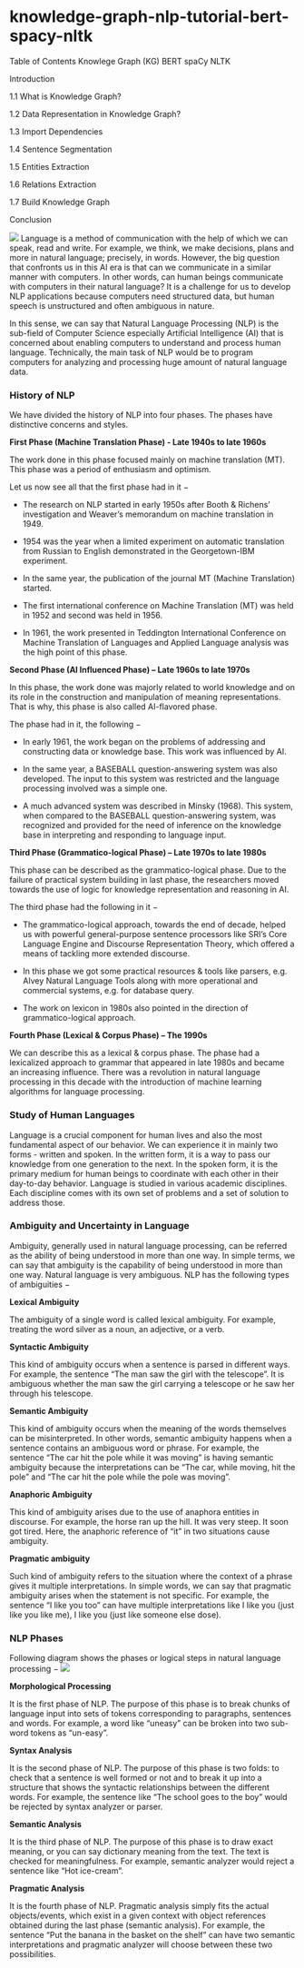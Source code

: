 # knowledge-graph-nlp-tutorial-bert-spacy-nltk

Table of Contents
Knowlege Graph (KG)
BERT
spaCy
NLTK

Introduction

1.1 What is Knowledge Graph?

1.2 Data Representation in Knowledge Graph?

1.3 Import Dependencies

1.4 Sentence Segmentation

1.5 Entities Extraction

1.6 Relations Extraction

1.7 Build Knowledge Graph

Conclusion


![](https://media-exp1.licdn.com/dms/image/C5622AQFSXoiAZtY6YA/feedshare-shrink_800-alternative/0?e=1602115200&v=beta&t=T06bS6puUTKlX7mWQ-fpRQz-BnO2b9Hv3zgFl3s0I9s)
Language is a method of communication with the help of which we can speak, read and write. For example, we think, we make decisions, plans and more in natural language; precisely, in words. However, the big question that confronts us in this AI era is that can we communicate in a similar manner with computers. In other words, can human beings communicate with computers in their natural language? It is a challenge for us to develop NLP applications because computers need structured data, but human speech is unstructured and often ambiguous in nature.

In this sense, we can say that Natural Language Processing (NLP) is the sub-field of Computer Science especially Artificial Intelligence (AI) that is concerned about enabling computers to understand and process human language. Technically, the main task of NLP would be to program computers for analyzing and processing huge amount of natural language data.

### History of NLP
We have divided the history of NLP into four phases. The phases have distinctive concerns and styles.

**First Phase (Machine Translation Phase) - Late 1940s to late 1960s**

The work done in this phase focused mainly on machine translation (MT). This phase was a period of enthusiasm and optimism.

Let us now see all that the first phase had in it −

* The research on NLP started in early 1950s after Booth & Richens’ investigation and Weaver’s memorandum on machine translation in 1949.
 
* 1954 was the year when a limited experiment on automatic translation from Russian to English demonstrated in the Georgetown-IBM experiment.
 
* In the same year, the publication of the journal MT (Machine Translation) started.
 
* The first international conference on Machine Translation (MT) was held in 1952 and second was held in 1956.
 
* In 1961, the work presented in Teddington International Conference on Machine Translation of Languages and Applied Language analysis was the high point of this phase.

**Second Phase (AI Influenced Phase) – Late 1960s to late 1970s**

In this phase, the work done was majorly related to world knowledge and on its role in the construction and manipulation of meaning representations. That is why, this phase is also called AI-flavored phase.

The phase had in it, the following −

* In early 1961, the work began on the problems of addressing and constructing data or knowledge base. This work was influenced by AI.
 
* In the same year, a BASEBALL question-answering system was also developed. The input to this system was restricted and the language processing involved was a simple one.
 
* A much advanced system was described in Minsky (1968). This system, when compared to the BASEBALL question-answering system, was recognized and provided for the need of inference on the knowledge base in interpreting and responding to language input.

**Third Phase (Grammatico-logical Phase) – Late 1970s to late 1980s**

This phase can be described as the grammatico-logical phase. Due to the failure of practical system building in last phase, the researchers moved towards the use of logic for knowledge representation and reasoning in AI.

The third phase had the following in it −

* The grammatico-logical approach, towards the end of decade, helped us with powerful general-purpose sentence processors like SRI’s Core Language Engine and Discourse Representation Theory, which offered a means of tackling more extended discourse.
 
* In this phase we got some practical resources & tools like parsers, e.g. Alvey Natural Language Tools along with more operational and commercial systems, e.g. for database query.
 
* The work on lexicon in 1980s also pointed in the direction of grammatico-logical approach.

**Fourth Phase (Lexical & Corpus Phase) – The 1990s**

We can describe this as a lexical & corpus phase. The phase had a lexicalized approach to grammar that appeared in late 1980s and became an increasing influence. There was a revolution in natural language processing in this decade with the introduction of machine learning algorithms for language processing.

### Study of Human Languages

Language is a crucial component for human lives and also the most fundamental aspect of our behavior. We can experience it in mainly two forms - written and spoken. In the written form, it is a way to pass our knowledge from one generation to the next. In the spoken form, it is the primary medium for human beings to coordinate with each other in their day-to-day behavior. Language is studied in various academic disciplines. Each discipline comes with its own set of problems and a set of solution to address those.

### Ambiguity and Uncertainty in Language

Ambiguity, generally used in natural language processing, can be referred as the ability of being understood in more than one way. In simple terms, we can say that ambiguity is the capability of being understood in more than one way. Natural language is very ambiguous. NLP has the following types of ambiguities −

**Lexical Ambiguity**

The ambiguity of a single word is called lexical ambiguity. For example, treating the word silver as a noun, an adjective, or a verb.

**Syntactic Ambiguity**

This kind of ambiguity occurs when a sentence is parsed in different ways. For example, the sentence “The man saw the girl with the telescope”. It is ambiguous whether the man saw the girl carrying a telescope or he saw her through his telescope.

**Semantic Ambiguity**

This kind of ambiguity occurs when the meaning of the words themselves can be misinterpreted. In other words, semantic ambiguity happens when a sentence contains an ambiguous word or phrase. For example, the sentence “The car hit the pole while it was moving” is having semantic ambiguity because the interpretations can be “The car, while moving, hit the pole” and “The car hit the pole while the pole was moving”.

**Anaphoric Ambiguity**

This kind of ambiguity arises due to the use of anaphora entities in discourse. For example, the horse ran up the hill. It was very steep. It soon got tired. Here, the anaphoric reference of “it” in two situations cause ambiguity.

**Pragmatic ambiguity**

Such kind of ambiguity refers to the situation where the context of a phrase gives it multiple interpretations. In simple words, we can say that pragmatic ambiguity arises when the statement is not specific. For example, the sentence “I like you too” can have multiple interpretations like I like you (just like you like me), I like you (just like someone else dose).

### NLP Phases
Following diagram shows the phases or logical steps in natural language processing −
![](https://www.tutorialspoint.com/natural_language_processing/images/phases_or_logical_steps.jpg)

**Morphological Processing**

It is the first phase of NLP. The purpose of this phase is to break chunks of language input into sets of tokens corresponding to paragraphs, sentences and words. For example, a word like “uneasy” can be broken into two sub-word tokens as “un-easy”.

**Syntax Analysis**

It is the second phase of NLP. The purpose of this phase is two folds: to check that a sentence is well formed or not and to break it up into a structure that shows the syntactic relationships between the different words. For example, the sentence like “The school goes to the boy” would be rejected by syntax analyzer or parser.

**Semantic Analysis**

It is the third phase of NLP. The purpose of this phase is to draw exact meaning, or you can say dictionary meaning from the text. The text is checked for meaningfulness. For example, semantic analyzer would reject a sentence like “Hot ice-cream”.

**Pragmatic Analysis**

It is the fourth phase of NLP. Pragmatic analysis simply fits the actual objects/events, which exist in a given context with object references obtained during the last phase (semantic analysis). For example, the sentence “Put the banana in the basket on the shelf” can have two semantic interpretations and pragmatic analyzer will choose between these two possibilities.
    
